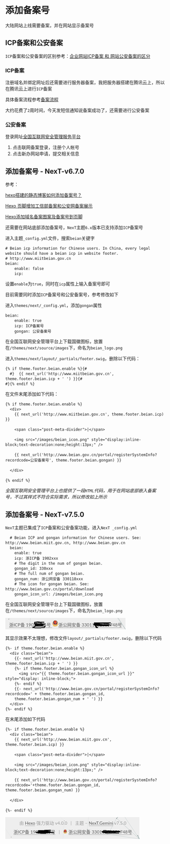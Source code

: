 
# 添加备案号

大陆网站上线需要备案，并在网站显示备案号

## ICP备案和公安备案

`ICP`备案和公安备案的区别参考：[企业网站ICP备案 和 网站公安备案的区分](https://baijiahao.baidu.com/s?id=1623541530947349945&wfr=spider&for=pc)

### ICP备案

注册域名并绑定网址后还需要进行服务器备案，我把服务器搭建在腾讯云上，所以在腾讯云上进行`ICP`备案

具体备案流程参考[备案流程](https://cloud.tencent.com/document/product/243/18909)

大约花费了`2`周时间，今天发短信通知说备案成功了，还需要进行公安备案

### 公安备案

登录网址[全国互联网安全管理服务平台](www.beian.gov.cn)

1. 点击联网备案登录，注册个人帐号
2. 点击新办网站申请，提交相关信息

## 添加备案号 - NexT-v6.7.0

参考：

[hexo搭建的静态博客如何添加备案号？](https://www.zhihu.com/question/49931898)

[Hexo 页脚增加工信部备案和公安网备案展示](https://xian6ge.cn/posts/2da0ce2e/)

[Hexo添加域名备案图案及备案号到页脚](http://shauew.tech/2017/09/23/18.Hexo%E6%B7%BB%E5%8A%A0%E5%A4%87%E6%A1%88%E5%9B%BE%E6%A1%88%E5%8F%8A%E4%BF%A1%E6%81%AF%E5%88%B0%E9%A1%B5%E8%84%9A/)

还需要在网站底部添加备案号，`NexT`主题`6.x`版本已支持添加`ICP`备案号

进入主题`_config.yml`文件，搜索`beian`关键字

```
# Beian icp information for Chinese users. In China, every legal website should have a beian icp in website footer.
# http://www.miitbeian.gov.cn
beian:
    enable: false
    icp: 
```

设置`enable`为`true`，同时在`icp`属性上输入备案号即可

目前需要同时添加`ICP`备案号和公安备案号，参考修改如下

进入`themes/next/_config.yml`，添加`gongan`属性

```
beian:
    enable: true
    icp: ICP备案号
    gongan: 公安备案号
```

在全国互联网安全管理平台上下载国徽图标，放置在`/themes/next/source/images`下，命名为`beian_logo.png`

进入`themes/next/layout/_partials/footer.swig`，删除以下代码：

```
{% if theme.footer.beian.enable %}{# 
  #}  {{ next_url('http://www.miitbeian.gov.cn', theme.footer.beian.icp + ' ') }}{#
#}{% endif %}
```

在文件末尾添加如下代码：

```
{% if theme.footer.beian.enable %}
  <div>
    {{ next_url('http://www.miitbeian.gov.cn', theme.footer.beian.icp) }}

    <span class="post-meta-divider">|</span>
  
    <img src="/images/beian_icon.png" style="display:inline-block;text-decoration:none;height:13px;" />
    
    {{ next_url('http://www.beian.gov.cn/portal/registerSystemInfo?recordcode=公安备案号', theme.footer.beian.gongan) }}

  </div>

{% endif %}
```

*全国互联网安全管理平台上也提供了一段`HTML`代码，用于在网站底部嵌入备案号，不过其样式不符合实际需求，所以修改如上所示*

## 添加备案号 - NexT-v7.5.0

`NexT`主题已集成了`ICP`备案和公安备案功能，进入`NexT _config.yml`

```
  # Beian ICP and gongan information for Chinese users. See: http://www.beian.miit.gov.cn, http://www.beian.gov.cn
  beian:
    enable: true
    icp: 浙ICP备 1902xxx
    # The digit in the num of gongan beian.
    gongan_id: 330xxx
    # The full num of gongan beian.
    gongan_num: 浙公网安备 330118xxx
    # The icon for gongan beian. See: http://www.beian.gov.cn/portal/download
    gongan_icon_url: /images/beian_icon.png
```

在全国互联网安全管理平台上下载国徽图标，放置在`/themes/next/source/images`下，命名为`beian_logo.png`

![](./imgs/next-icp.png)

其显示效果不太理想，修改文件`layout/_partials/footer.swig`，删除以下代码

```
{%- if theme.footer.beian.enable %}
  <div class="beian">
    {{- next_url('http://www.beian.miit.gov.cn', theme.footer.beian.icp + ' ') }}
    {%- if theme.footer.beian.gongan_icon_url %}
      <img src="{{ theme.footer.beian.gongan_icon_url }}" style="display: inline-block;">
    {%- endif %}
    {{- next_url('http://www.beian.gov.cn/portal/registerSystemInfo?recordcode=' + theme.footer.beian.gongan_id,
    theme.footer.beian.gongan_num + ' ') }}
  </div>
{%- endif %}
```

在末尾添加如下代码

```
{%- if theme.footer.beian.enable %}
  <div class="beian">
    {{ next_url('http://www.beian.miit.gov.cn', theme.footer.beian.icp) }}

    <span class="post-meta-divider">|</span>
  
    <img src="/images/beian_icon.png" style="display:inline-block;text-decoration:none;height:13px;" />
   
    {{ next_url('http://www.beian.gov.cn/portal/registerSystemInfo?recordcode='+theme.footer.beian.gongan_id, theme.footer.beian.gongan_num) }}

  </div>

{%- endif %}
```

![](./imgs/next-icp2.png)